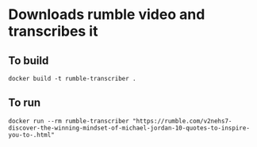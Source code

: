 # Downloads rumble video and transcribes it

## To build

    docker build -t rumble-transcriber .

## To run

    docker run --rm rumble-transcriber "https://rumble.com/v2nehs7-discover-the-winning-mindset-of-michael-jordan-10-quotes-to-inspire-you-to-.html"

